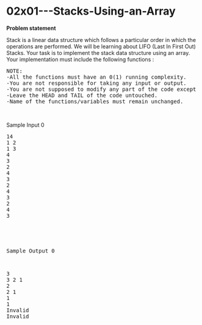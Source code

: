 # 02x01---Stacks-Using-an-Array
<b>Problem statement</b><br>

<p>Stack is a linear data structure which follows a particular order in which the operations are performed. We will be learning about LIFO (Last In First Out) Stacks.
Your task is to implement the stack data structure using an array. Your implementation must include the following functions :</p>
<pre>
NOTE:
-All the functions must have an 0(1) running complexity.
-You are not responsible for taking any input or output.
-You are not supposed to modify any part of the code except the BODY.
-Leave the HEAD and TAIL of the code untouched.
-Name of the functions/variables must remain unchanged.
</pre>
<br>
<p>Sample Input 0</p>
<pre>
14
1 2
1 3
4
3
2
4
3
2
4
3
2
4
3
</p>
<br>
<p>Sample Output 0</p>
<pre>
3
3 2 1
2
2 1
1
1
Invalid
Invalid
</pre>



